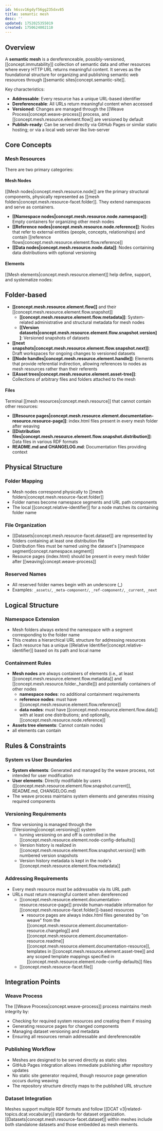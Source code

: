 ```yaml
---
id: h6ssv16gdyf56gg235dxv85
title: semantic mesh
desc: ''
updated: 1752025355019
created: 1750624002110
---
```


## Overview

A **semantic mesh** is a dereferenceable, possibly-versioned, [[concept.immutability]] collection of semantic data and other resources where every HTTP URL returns meaningful content. It serves as the foundational structure for organizing and publishing semantic web resources through [[semantic sites|concept.semantic-site]].

Key characteristics:
- **Addressable**: Every resource has a unique URL-based identifier
- **Dereferenceable**: All URLs return meaningful content when accessed
- **Versioned**: Changes are managed through the [[Weave Process|concept.weave-process]] process, and [[concept.mesh.resource.element.flow]] are versioned by default
- **Publish-ready**: Can be served directly via GitHub Pages or similar static hosting; or via a local web server like live-server

## Core Concepts

### Mesh Resources

There are two primary categories:

#### Mesh Nodes

[[Mesh nodes|concept.mesh.resource.node]] are the primary structural components, physically represented as [[mesh folders|concept.mesh.resource-facet.folder]]. They extend namespaces and serve as containers.

- **[[Namespace nodes|concept.mesh.resource.node.namespace]]**: Empty containers for organizing other mesh nodes
- **[[Reference nodes|concept.mesh.resource.node.reference]]**: Nodes that refer to external entities (people, concepts, relationships) and contain [[reference flows|concept.mesh.resource.element.flow.reference]]
- **[[Data nodes|concept.mesh.resource.node.data]]**: Nodes containing data distributions with optional versioning


#### Elements

[[Mesh elements|concept.mesh.resource.element]] help define, support, and systematize nodes:

## Folder-based

- **[[concept.mesh.resource.element.flow]]** and their [[concept.mesh.resource.element.flow.snapshot]]
  - **[[concept.mesh.resource.element.flow.metadata]]**: System-related administrative and structural metadata for mesh nodes
  - **[[Version datasets|concept.mesh.resource.element.flow.snapshot.version]]**: Versioned snapshots of datasets
- **[[next snapshots|concept.mesh.resource.element.flow.snapshot.next]]**: Draft workspaces for ongoing changes to versioned datasets
- **[[Node handles|concept.mesh.resource.element.handle]]**: Elements that provide referential indirection, allowing references to nodes as mesh resources rather than their referents
- **[[Asset trees|concept.mesh.resource.element.asset-tree]]**: Collections of arbitrary files and folders attached to the mesh

#### Files

Terminal [[mesh resources|concept.mesh.resource]] that cannot contain other resources:

- **[[Resource pages|concept.mesh.resource.element.documentation-resource.resource-page]]**: index.html files present in every mesh folder after weaving
- **[[Distribution files|concept.mesh.resource.element.flow.snapshot.distribution]]**: Data files in various RDF formats
- **README.md and CHANGELOG.md**: Documentation files providing context


## Physical Structure

### Folder Mapping
- Mesh nodes correspond physically to [[mesh folders|concept.mesh.resource-facet.folder]]
- Folder names become namespace segments and URL path components
- The local [[concept.relative-identifier]] for a node matches its containing folder name

### File Organization
- [[Datasets|concept.mesh.resource-facet.dataset]] are represented by folders containing at least one distribution file
- Distribution files must be named using the dataset's [[namespace segment|concept.namespace.segment]]
- Resource pages (index.html) should be present in every mesh folder after [[weaving|concept.weave-process]]

### Reserved Names
- All reserved folder names begin with an underscore (_)
- Examples: `_assets/`, `_meta-component/`, `_ref-component/`, `_current`, `_next`

## Logical Structure

### Namespace Extension
- Mesh folders always extend the namespace with a segment corresponding to the folder name
- This creates a hierarchical URL structure for addressing resources
- Each resource has a unique [[Relative Identifier|concept.relative-identifier]] based on its path and local name

### Containment Rules
- **Mesh nodes** are always containers of elements (i.e., at least [[concept.mesh.resource.element.flow.metadata]] and [[concept.mesh.resource.folder._handle]]) and potentially containers of other nodes 
  - **namespace nodes**: no additional containment requirements
  - **reference nodes**: must have [[concept.mesh.resource.element.flow.reference]]
  - **data nodes**: must have [[concept.mesh.resource.element.flow.data]] with at least one distributions; and optionally, [[concept.mesh.resource.node.reference]]
- **Assets tree elements**: Cannot contain nodes
- all elements can contain 

## Rules & Constraints

### System vs User Boundaries
- **System elements**: Generated and managed by the weave process, not intended for user modification
- **User elements**: Directly modifiable by users ([[concept.mesh.resource.element.flow.snapshot.current]], README.md, CHANGELOG.md)
- The weave process maintains system elements and generates missing required components

### Versioning Requirements
- flow versioning is managed through the [[Versioning|concept.versioning]] system
  - turning versioning on and off is controlled in the [[concept.mesh.resource.element.node-config-defaults]]
  - Version history is realized in [[concept.mesh.resource.element.flow.snapshot.version]] with numbered version snapshots
  - Version history metadata is kept in the node's [[concept.mesh.resource.element.flow.metadata]]

### Addressing Requirements
- Every mesh resource must be addressable via its URL path
- URLs must return meaningful content when dereferenced
  - [[concept.mesh.resource.element.documentation-resource.resource-page]] provide human-readable information for [[concept.mesh.resource-facet.folder]]-based resources
    - resource pages are always index.html files generated by "on weave" from the [[concept.mesh.resource.element.documentation-resource.changelog]] and [[concept.mesh.resource.element.documentation-resource.readme]] [[concept.mesh.resource.element.documentation-resource]], templates in [[concept.mesh.resource.element.asset-tree]] and any scoped template mappings specified in [[concept.mesh.resource.element.node-config-defaults]] files 
  - [[concept.mesh.resource-facet.file]]

## Integration Points

### Weave Process
The [[Weave Process|concept.weave-process]] process maintains mesh integrity by:
- Checking for required system resources and creating them if missing
- Generating resource pages for changed components
- Managing dataset versioning and metadata
- Ensuring all resources remain addressable and dereferenceable

### Publishing Workflow
- Meshes are designed to be served directly as static sites
- GitHub Pages integration allows immediate publishing after repository updates
- No static site generator required, though resource page generation occurs during weaving
- The repository structure directly maps to the published URL structure

### Dataset Integration
Meshes support multiple RDF formats and follow [[DCAT v3|related-topics.dcat.vocabulary]] standards for dataset organization. [[Datasets|concept.mesh.resource-facet.dataset]] within meshes include both standalone datasets and those embedded as mesh elements.
